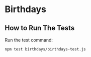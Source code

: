 # Birthdays

## How to Run The Tests

Run the test command:

```
npm test birthdays/birthdays-test.js
```